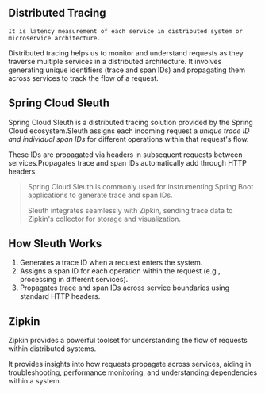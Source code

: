 ## Distributed Tracing
```
It is latency measurement of each service in distributed system or microservice architecture.
```
Distributed tracing helps us to monitor and understand requests as they traverse multiple services in a distributed architecture. It involves generating unique identifiers (trace and span IDs) and propagating them across services to track the flow of a request.

## Spring Cloud Sleuth
Spring Cloud Sleuth is a distributed tracing solution provided by the Spring Cloud ecosystem.Sleuth assigns each incoming request a _unique trace ID and individual span IDs_ for different operations within that request's flow.

These IDs are propagated via headers in subsequent requests between services.Propagates trace and span IDs automatically add through HTTP headers.
>Spring Cloud Sleuth is commonly used for instrumenting Spring Boot applications to generate trace and span IDs.
>
>Sleuth integrates seamlessly with Zipkin, sending trace data to Zipkin's collector for storage and visualization.

## How Sleuth Works
1.  Generates a trace ID when a request enters the system.
2.  Assigns a span ID for each operation within the request (e.g., processing in different services).
3.  Propagates trace and span IDs across service boundaries using standard HTTP headers.

## Zipkin
Zipkin provides a powerful toolset for understanding the flow of requests within distributed systems.

It provides insights into how requests propagate across services, aiding in troubleshooting, performance monitoring, and understanding dependencies within a system.

